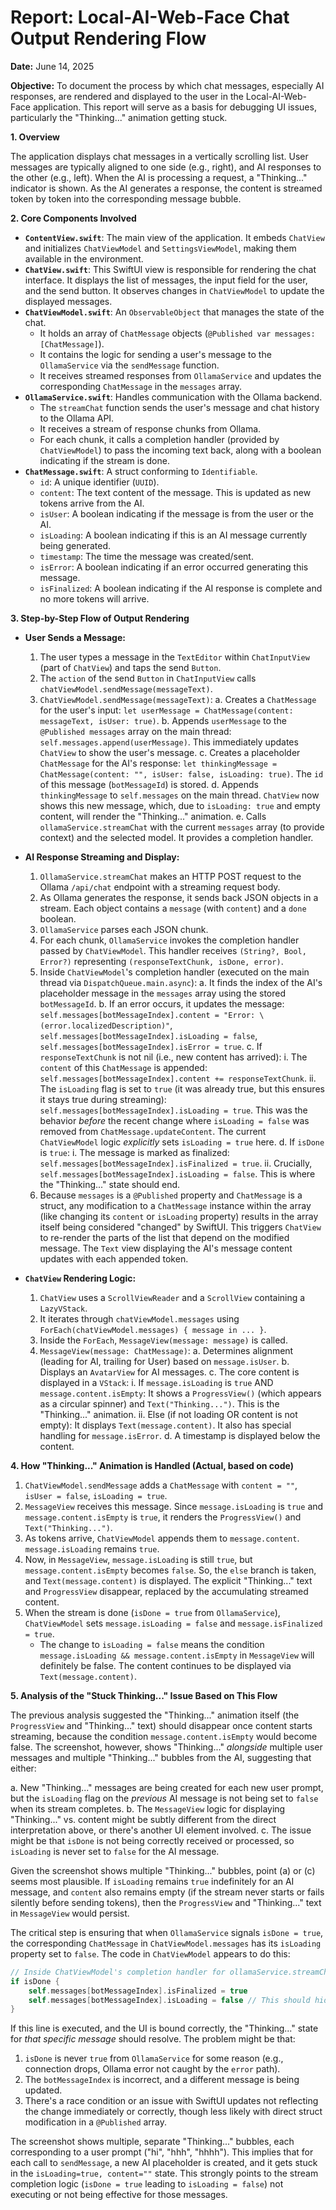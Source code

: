 # Report: Local-AI-Web-Face Chat Output Rendering Flow

**Date:** June 14, 2025

**Objective:** To document the process by which chat messages, especially AI responses, are rendered and displayed to the user in the Local-AI-Web-Face application. This report will serve as a basis for debugging UI issues, particularly the "Thinking..." animation getting stuck.

**1. Overview**

The application displays chat messages in a vertically scrolling list. User messages are typically aligned to one side (e.g., right), and AI responses to the other (e.g., left). When the AI is processing a request, a "Thinking..." indicator is shown. As the AI generates a response, the content is streamed token by token into the corresponding message bubble.

**2. Core Components Involved**

*   **`ContentView.swift`**: The main view of the application. It embeds `ChatView` and initializes `ChatViewModel` and `SettingsViewModel`, making them available in the environment.
*   **`ChatView.swift`**: This SwiftUI view is responsible for rendering the chat interface. It displays the list of messages, the input field for the user, and the send button. It observes changes in `ChatViewModel` to update the displayed messages.
*   **`ChatViewModel.swift`**: An `ObservableObject` that manages the state of the chat.
    *   It holds an array of `ChatMessage` objects (`@Published var messages: [ChatMessage]`).
    *   It contains the logic for sending a user's message to the `OllamaService` via the `sendMessage` function.
    *   It receives streamed responses from `OllamaService` and updates the corresponding `ChatMessage` in the `messages` array.
*   **`OllamaService.swift`**: Handles communication with the Ollama backend.
    *   The `streamChat` function sends the user's message and chat history to the Ollama API.
    *   It receives a stream of response chunks from Ollama.
    *   For each chunk, it calls a completion handler (provided by `ChatViewModel`) to pass the incoming text back, along with a boolean indicating if the stream is done.
*   **`ChatMessage.swift`**: A struct conforming to `Identifiable`.
    *   `id`: A unique identifier (`UUID`).
    *   `content`: The text content of the message. This is updated as new tokens arrive from the AI.
    *   `isUser`: A boolean indicating if the message is from the user or the AI.
    *   `isLoading`: A boolean indicating if this is an AI message currently being generated.
    *   `timestamp`: The time the message was created/sent.
    *   `isError`: A boolean indicating if an error occurred generating this message.
    *   `isFinalized`: A boolean indicating if the AI response is complete and no more tokens will arrive.

**3. Step-by-Step Flow of Output Rendering**

*   **User Sends a Message:**
    1.  The user types a message in the `TextEditor` within `ChatInputView` (part of `ChatView`) and taps the send `Button`.
    2.  The `action` of the send `Button` in `ChatInputView` calls `chatViewModel.sendMessage(messageText)`.
    3.  `ChatViewModel.sendMessage(messageText)`:
        a.  Creates a `ChatMessage` for the user's input: `let userMessage = ChatMessage(content: messageText, isUser: true)`.
        b.  Appends `userMessage` to the `@Published messages` array on the main thread: `self.messages.append(userMessage)`. This immediately updates `ChatView` to show the user's message.
        c.  Creates a placeholder `ChatMessage` for the AI's response: `let thinkingMessage = ChatMessage(content: "", isUser: false, isLoading: true)`. The `id` of this message (`botMessageId`) is stored.
        d.  Appends `thinkingMessage` to `self.messages` on the main thread. `ChatView` now shows this new message, which, due to `isLoading: true` and empty content, will render the "Thinking..." animation.
        e.  Calls `ollamaService.streamChat` with the current `messages` array (to provide context) and the selected model. It provides a completion handler.

*   **AI Response Streaming and Display:**
    1.  `OllamaService.streamChat` makes an HTTP POST request to the Ollama `/api/chat` endpoint with a streaming request body.
    2.  As Ollama generates the response, it sends back JSON objects in a stream. Each object contains a `message` (with `content`) and a `done` boolean.
    3.  `OllamaService` parses each JSON chunk.
    4.  For each chunk, `OllamaService` invokes the completion handler passed by `ChatViewModel`. This handler receives `(String?, Bool, Error?)` representing `(responseTextChunk, isDone, error)`.
    5.  Inside `ChatViewModel`'s completion handler (executed on the main thread via `DispatchQueue.main.async`):
        a.  It finds the index of the AI's placeholder message in the `messages` array using the stored `botMessageId`.
        b.  If an error occurs, it updates the message: `self.messages[botMessageIndex].content = "Error: \(error.localizedDescription)"`, `self.messages[botMessageIndex].isLoading = false`, `self.messages[botMessageIndex].isError = true`.
        c.  If `responseTextChunk` is not nil (i.e., new content has arrived):
            i.  The `content` of this `ChatMessage` is appended: `self.messages[botMessageIndex].content += responseTextChunk`.
            ii. The `isLoading` flag is set to `true` (it was already true, but this ensures it stays true during streaming): `self.messages[botMessageIndex].isLoading = true`. This was the behavior *before* the recent change where `isLoading = false` was removed from `ChatMessage.updateContent`. The current `ChatViewModel` logic *explicitly* sets `isLoading = true` here.
        d.  If `isDone` is `true`:
            i.  The message is marked as finalized: `self.messages[botMessageIndex].isFinalized = true`.
            ii. Crucially, `self.messages[botMessageIndex].isLoading = false`. This is where the "Thinking..." state should end.
    6.  Because `messages` is a `@Published` property and `ChatMessage` is a struct, any modification to a `ChatMessage` instance within the array (like changing its `content` or `isLoading` property) results in the array itself being considered "changed" by SwiftUI. This triggers `ChatView` to re-render the parts of the list that depend on the modified message. The `Text` view displaying the AI's message content updates with each appended token.

*   **`ChatView` Rendering Logic:**
    1.  `ChatView` uses a `ScrollViewReader` and a `ScrollView` containing a `LazyVStack`.
    2.  It iterates through `chatViewModel.messages` using `ForEach(chatViewModel.messages) { message in ... }`.
    3.  Inside the `ForEach`, `MessageView(message: message)` is called.
    4.  `MessageView(message: ChatMessage)`:
        a.  Determines alignment (leading for AI, trailing for User) based on `message.isUser`.
        b.  Displays an `AvatarView` for AI messages.
        c.  The core content is displayed in a `VStack`:
            i.  If `message.isLoading` is `true` AND `message.content.isEmpty`: It shows a `ProgressView()` (which appears as a circular spinner) and `Text("Thinking...")`. This is the "Thinking..." animation.
            ii. Else (if not loading OR content is not empty): It displays `Text(message.content)`. It also has special handling for `message.isError`.
        d.  A timestamp is displayed below the content.

**4. How "Thinking..." Animation is Handled (Actual, based on code)**

1.  `ChatViewModel.sendMessage` adds a `ChatMessage` with `content = ""`, `isUser = false`, `isLoading = true`.
2.  `MessageView` receives this message. Since `message.isLoading` is `true` and `message.content.isEmpty` is `true`, it renders the `ProgressView()` and `Text("Thinking...")`.
3.  As tokens arrive, `ChatViewModel` appends them to `message.content`. `message.isLoading` remains `true`.
4.  Now, in `MessageView`, `message.isLoading` is still `true`, but `message.content.isEmpty` becomes `false`. So, the `else` branch is taken, and `Text(message.content)` is displayed. The explicit "Thinking..." text and `ProgressView` disappear, replaced by the accumulating streamed content.
5.  When the stream is done (`isDone = true` from `OllamaService`), `ChatViewModel` sets `message.isLoading = false` and `message.isFinalized = true`.
    *   The change to `isLoading = false` means the condition `message.isLoading && message.content.isEmpty` in `MessageView` will definitely be false. The content continues to be displayed via `Text(message.content)`.

**5. Analysis of the "Stuck Thinking..." Issue Based on This Flow**

The previous analysis suggested the "Thinking..." animation itself (the `ProgressView` and "Thinking..." text) should disappear once content starts streaming, because the condition `message.content.isEmpty` would become false. The screenshot, however, shows "Thinking..." *alongside* multiple user messages and multiple "Thinking..." bubbles from the AI, suggesting that either:

a.  New "Thinking..." messages are being created for each new user prompt, but the `isLoading` flag on the *previous* AI message is not being set to `false` when its stream completes.
b.  The `MessageView` logic for displaying "Thinking..." vs. content might be subtly different from the direct interpretation above, or there's another UI element involved.
c.  The issue might be that `isDone` is not being correctly received or processed, so `isLoading` is never set to `false` for the AI message.

Given the screenshot shows multiple "Thinking..." bubbles, point (a) or (c) seems most plausible. If `isLoading` remains `true` indefinitely for an AI message, and `content` also remains empty (if the stream never starts or fails silently before sending tokens), then the `ProgressView` and "Thinking..." text in `MessageView` would persist.

The critical step is ensuring that when `OllamaService` signals `isDone = true`, the corresponding `ChatMessage` in `ChatViewModel.messages` has its `isLoading` property set to `false`. The code in `ChatViewModel` appears to do this:

```swift
// Inside ChatViewModel's completion handler for ollamaService.streamChat
if isDone {
    self.messages[botMessageIndex].isFinalized = true
    self.messages[botMessageIndex].isLoading = false // This should hide "Thinking..."
}
```

If this line is executed, and the UI is bound correctly, the "Thinking..." state for *that specific message* should resolve. The problem might be that:
1.  `isDone` is never `true` from `OllamaService` for some reason (e.g., connection drops, Ollama error not caught by the `error` path).
2.  The `botMessageIndex` is incorrect, and a different message is being updated.
3.  There's a race condition or an issue with SwiftUI updates not reflecting the change immediately or correctly, though less likely with direct struct modification in a `@Published` array.

The screenshot shows multiple, separate "Thinking..." bubbles, each corresponding to a user prompt ("hi", "hhh", "hhhh"). This implies that for each call to `sendMessage`, a new AI placeholder is created, and it gets stuck in the `isLoading=true, content=""` state. This strongly points to the stream completion logic (`isDone = true` leading to `isLoading = false`) not executing or not being effective for those messages.
